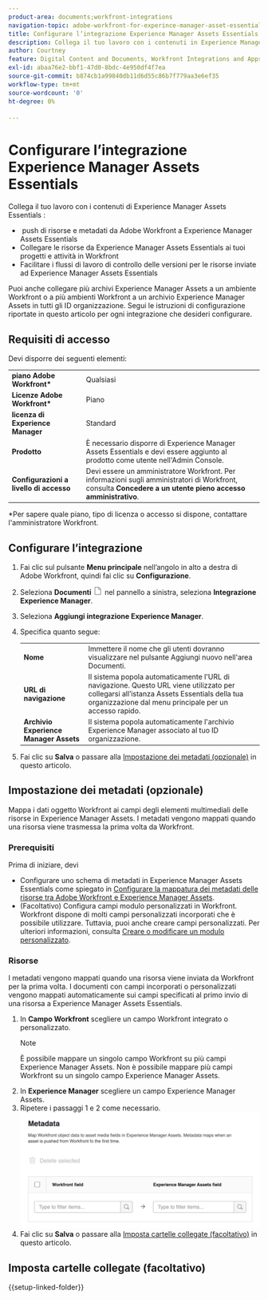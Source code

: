 ```yaml
---
product-area: documents;workfront-integrations
navigation-topic: adobe-workfront-for-experince-manager-asset-essentials
title: Configurare l’integrazione Experience Manager Assets Essentials
description: Collega il tuo lavoro con i contenuti in Experience Manager Assets Essentials - EDIT ME.
author: Courtney
feature: Digital Content and Documents, Workfront Integrations and Apps
exl-id: abaa76e2-bbf1-47d0-8bdc-4e950df4f7ea
source-git-commit: b874cb1a99840db11d6d55c86b7f779aa3e6ef35
workflow-type: tm+mt
source-wordcount: '0'
ht-degree: 0%

---
```


# Configurare l’integrazione Experience Manager Assets Essentials

Collega il tuo lavoro con i contenuti di Experience Manager Assets Essentials &#x200B;:

* &#x200B; push di risorse e metadati da Adobe Workfront a Experience Manager Assets Essentials
* Collegare le risorse da Experience Manager Assets Essentials ai tuoi progetti e attività in Workfront &#x200B;
* Facilitare i flussi di lavoro di controllo delle versioni per le risorse inviate ad Experience Manager Assets Essentials

Puoi anche collegare più archivi Experience Manager Assets a un ambiente Workfront o a più ambienti Workfront a un archivio Experience Manager Assets in tutti gli ID organizzazione. Segui le istruzioni di configurazione riportate in questo articolo per ogni integrazione che desideri configurare.

## Requisiti di accesso

Devi disporre dei seguenti elementi:

<table>
  <tr>
   <td><strong>piano Adobe Workfront*</strong>
   </td>
   <td>Qualsiasi
   </td>
  </tr>
  <tr>
   <td><strong>Licenze Adobe Workfront*</strong>
   </td>
   <td>Piano
   </td>
  </tr>
  <tr>
   <td><strong>licenza di Experience Manager</strong>
   </td>
   <td>Standard
   </td>
  </tr>
  <tr>
   <td><strong>Prodotto</strong>
   </td>
   <td>È necessario disporre di Experience Manager Assets Essentials e devi essere aggiunto al prodotto come utente nell'Admin Console.
   </td>
  </tr>
  <tr>
   <td><strong>Configurazioni a livello di accesso</strong>
   </td>
   <td>Devi essere un amministratore Workfront. Per informazioni sugli amministratori di Workfront, consulta <strong>Concedere a un utente pieno accesso amministrativo</strong>.
   </td>
  </tr>
</table>


*Per sapere quale piano, tipo di licenza o accesso si dispone, contattare l&#39;amministratore Workfront.


## Configurare l’integrazione

1. Fai clic sul pulsante **Menu principale** nell’angolo in alto a destra di Adobe Workfront, quindi fai clic su **Configurazione**.
1. Seleziona  **Documenti** ![icona documenti](assets/document-icon.png) nel pannello a sinistra, seleziona **Integrazione Experience Manager**.
1. Seleziona **Aggiungi integrazione Experience Manager**.
1. Specifica quanto segue:

   <table>
   <tr>
      <td><strong>Nome</strong>
      </td>
      <td>Immettere il nome che gli utenti dovranno visualizzare nel pulsante Aggiungi nuovo nell'area Documenti.
      </td>
   </tr>
   <tr>
      <td><strong>URL di navigazione</strong>
      </td>
      <td>Il sistema popola automaticamente l'URL di navigazione. Questo URL viene utilizzato per collegarsi all’istanza Assets Essentials della tua organizzazione dal menu principale per un accesso rapido.
      </td>
   </tr>
   <tr>
      <td>
      <strong>Archivio Experience Manager Assets</strong>
      </td>
      <td>
      Il sistema popola automaticamente l'archivio Experience Manager associato al tuo ID organizzazione.
      </td>
   </tr>
   </table>

1. Fai clic su **Salva** o passare alla [Impostazione dei metadati (opzionale)](#set-up-metadata-optional) in questo articolo.


## Impostazione dei metadati (opzionale)

Mappa i dati oggetto Workfront ai campi degli elementi multimediali delle risorse in Experience Manager Assets. I metadati vengono mappati quando una risorsa viene trasmessa la prima volta da Workfront.


### Prerequisiti

Prima di iniziare, devi

* Configurare uno schema di metadati in Experience Manager Assets Essentials come spiegato in [Configurare la mappatura dei metadati delle risorse tra Adobe Workfront e Experience Manager Assets](https://experienceleague.adobe.com/docs/experience-manager-cloud-service/content/assets/integrations/configure-asset-metadata-mapping.html?lang=en).
* (Facoltativo) Configura campi modulo personalizzati in Workfront. Workfront dispone di molti campi personalizzati incorporati che è possibile utilizzare. Tuttavia, puoi anche creare campi personalizzati. Per ulteriori informazioni, consulta [Creare o modificare un modulo personalizzato](/help/quicksilver/administration-and-setup/customize-workfront/create-manage-custom-forms/create-or-edit-a-custom-form.md).


### Risorse

I metadati vengono mappati quando una risorsa viene inviata da Workfront per la prima volta. I documenti con campi incorporati o personalizzati vengono mappati automaticamente sui campi specificati al primo invio di una risorsa a Experience Manager Assets Essentials.

1. In **Campo Workfront** scegliere un campo Workfront integrato o personalizzato.
   >[!NOTE]
   >
   >È possibile mappare un singolo campo Workfront su più campi Experience Manager Assets. Non è possibile mappare più campi Workfront su un singolo campo Experience Manager Assets.
1. In **Experience Manager** scegliere un campo Experience Manager Assets.
1. Ripetere i passaggi 1 e 2 come necessario.
   ![abilitare i metadati](assets/metadata-assets-essentials.png)
1. Fai clic su **Salva** o passare alla [Imposta cartelle collegate (facoltativo)](#set-up-linked-folders-optional) in questo articolo.


## Imposta cartelle collegate (facoltativo)

{{setup-linked-folder}}
